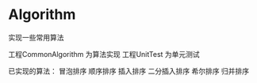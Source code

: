 # Algorithm
实现一些常用算法

工程CommonAlgorithm 为算法实现
工程UnitTest 为单元测试

已实现的算法：
冒泡排序
顺序排序
插入排序
二分插入排序
希尔排序
归并排序
